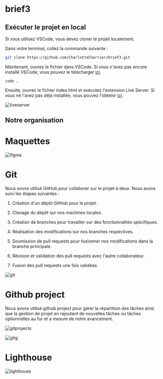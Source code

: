 # brief3



## Exécuter le projet en local

Si vous utilisez VSCode, vous devez cloner le projet localement.

Dans votre terminal, collez la commande suivante :

```bash
git clone https://github.com/CharlotteCharrier/brief3.git
```

Maintenant, ouvrez le fichier dans VSCode. Si vous n'avez pas encore installé VSCode, vous pouvez le télécharger [ici](https://code.visualstudio.com/download).

```shell
code .
```

Ensuite, ouvrez le fichier index.html et exécutez l'extension Live Server. Si vous ne l'avez pas déjà installée, vous pouvez l'obtenir [ici](https://marketplace.visualstudio.com/items?itemName=ritwickdey.LiveServer).

![liveserver](https://i0.wp.com/www.alphr.com/wp-content/uploads/2023/05/open-with-live-server.png?w=700&ssl=1)


## Notre organisation


# Maquettes

![figma](https://s9.gifyu.com/images/SFrbq.png)

# Git

Nous avons utilisé GitHub pour collaborer sur le projet à deux. Nous avons suivi les étapes suivantes :

1. Création d'un dépôt GitHub pour le projet.

2. Clonage du dépôt sur nos machines locales.

3. Création de branches pour travailler sur des fonctionnalités spécifiques.

4. Réalisation des modifications sur nos branches respectives.

5. Soumission de pull requests pour fusionner nos modifications dans la branche principale.

6. Révision et validation des pull requests avec l'autre collaborateur.

7. Fusion des pull requests une fois validées.

![git](https://s9.gifyu.com/images/SFrST.gif)

# Github project 

Nous avons utilisé github project pour gérer la répartition des tâches ainsi que la gestion de projet en rajoutant de nouvelles tâches ou tâches optionnelles au fur et a mesure de notre avancement. 

![gitprojects](https://s9.gifyu.com/images/SFrbZ.png)

![gitg](https://s9.gifyu.com/images/SFrzT.png)


# Lighthouse

![lighthouse](https://s9.gifyu.com/images/SFrp3.png)


